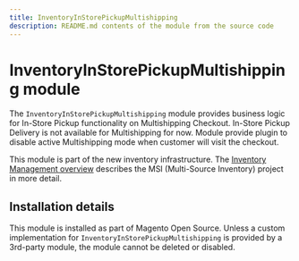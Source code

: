 ```yaml
---
title: InventoryInStorePickupMultishipping
description: README.md contents of the module from the source code
---
```


# InventoryInStorePickupMultishipping module

The `InventoryInStorePickupMultishipping` module provides business logic for In-Store Pickup functionality on Multishipping Checkout.
In-Store Pickup Delivery is not available for Multishipping for now.
Module provide plugin to disable active Multishipping mode when customer will visit the checkout.

This module is part of the new inventory infrastructure. The
[Inventory Management overview](https://developer.adobe.com/commerce/webapi/rest/inventory/index.html)
describes the MSI (Multi-Source Inventory) project in more detail.

## Installation details

This module is installed as part of Magento Open Source. Unless a custom implementation for `InventoryInStorePickupMultishipping`
is provided by a 3rd-party module, the module cannot be deleted or disabled.
